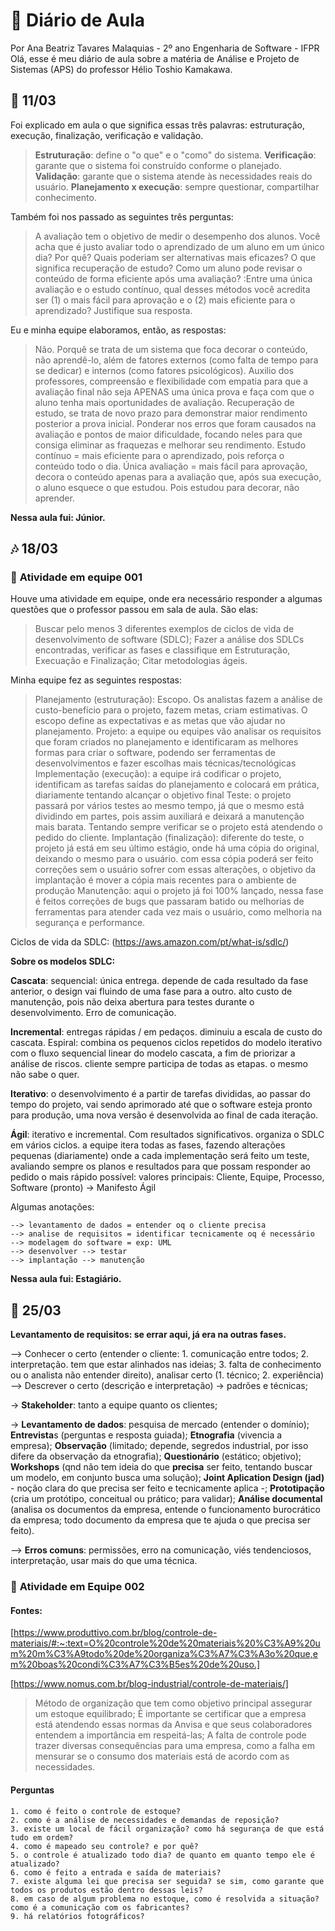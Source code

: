 # 📔 Diário de Aula
Por Ana Beatriz Tavares Malaquias - 2º ano Engenharia de Software - IFPR
Olá, esse é meu diário de aula sobre a matéria de Análise e Projeto de Sistemas (APS) do professor Hélio Toshio Kamakawa.

## 🎋 11/03
Foi explicado em aula o que significa essas três palavras: estruturação, execução, finalização, verificação e validação.

> **Estruturação**: define o "o que" e o "como" do sistema.
> **Verificação**: garante que o sistema foi construído conforme o planejado.
> **Validação**: garante que o sistema atende às necessidades reais do usuário.
> **Planejamento x execução**: sempre questionar, compartilhar conhecimento.

Também foi nos passado as seguintes três perguntas:

> A avaliação tem o objetivo de medir o desempenho dos alunos. Você acha que é justo avaliar todo o aprendizado de um aluno em um único dia? Por quê? Quais poderiam ser alternativas mais eficazes?
> O que significa recuperação de estudo? Como um aluno pode revisar o conteúdo de forma eficiente após uma avaliação?
:Entre uma única avaliação e o estudo contínuo, qual desses métodos você acredita ser (1) o mais fácil para aprovação e o (2) mais eficiente para o aprendizado? Justifique sua resposta.
> 
Eu e minha equipe elaboramos, então, as respostas:
> Não. Porquê se trata de um sistema que foca decorar o conteúdo, não aprendê-lo, além de fatores externos (como falta de tempo para se dedicar) e internos (como fatores psicológicos). Auxilio dos professores, compreensão e flexibilidade com empatia para que a avaliação final não seja APENAS uma única prova e faça com que o aluno tenha mais oportunidades de avaliação.
Recuperação de estudo, se trata de novo prazo para demonstrar maior rendimento posterior a prova inicial. Ponderar nos erros que foram causados na avaliação e pontos de maior dificuldade, focando neles para que consiga eliminar as fraquezas e melhorar seu rendimento.
> Estudo contínuo = mais eficiente para o aprendizado, pois reforça o conteúdo todo o dia. Única avaliação = mais fácil para aprovação, decora o conteúdo apenas para a avaliação que, após sua execução, o aluno esquece o que estudou. Pois estudou para decorar, não aprender.

**Nessa aula fui: Júnior.**

## 🎶 18/03

### 👥 **Atividade em equipe 001**

Houve uma atividade em equipe, onde era necessário responder a algumas questões que o professor passou em sala de aula. São elas:

> Buscar pelo menos 3 diferentes exemplos de ciclos de vida de desenvolvimento de software (SDLC);
> Fazer a análise dos SDLCs encontradas, verificar as fases e classifique em Estruturação, Execuação e Finalização;
> Citar metodologias ágeis.

Minha equipe fez as seguintes respostas:
> Planejamento (estruturação): Escopo. Os analistas fazem a análise de custo-benefício para o projeto, fazem metas, criam estimativas. O escopo define as expectativas e as metas que vão ajudar no planejamento.
> Projeto: a equipe ou equipes vão analisar os requisitos que foram criados no planejamento e identificaram as melhores formas para criar o software, podendo ser ferramentas de desenvolvimentos e fazer escolhas mais técnicas/tecnológicas
> Implementação (execução): a equipe irá codificar o projeto, identificam as tarefas saídas do planejamento e colocará em prática, diariamente tentando alcançar o objetivo final
> Teste: o projeto passará por vários testes ao mesmo tempo, já que o mesmo está dividindo em partes, pois assim auxiliará e deixará a manutenção mais barata. Tentando sempre verificar se o projeto está atendendo o pedido do cliente.
> Implantação (finalização): diferente do teste, o projeto já está em seu último estágio, onde há uma cópia do original, deixando o mesmo para o usuário. com essa cópia poderá ser feito correções sem o usuário sofrer com essas alterações, o objetivo da implantação é mover a cópia mais recentes para o ambiente de produção
> Manutenção: aqui o projeto já foi 100% lançado, nessa fase é feitos correções de bugs que passaram batido ou melhorias de ferramentas para atender cada vez mais o usuário, como melhoria na segurança e performance.

Ciclos de vida da SDLC: (https://aws.amazon.com/pt/what-is/sdlc/)

**Sobre os modelos SDLC:**

**Cascata**: sequencial: única entrega. depende de cada resultado da fase anterior, o design vai fluindo de uma fase para a outro. alto custo de manutenção, pois não deixa abertura para testes durante o desenvolvimento. Erro de comunicação.

**Incremental**: entregas rápidas / em pedaços. diminuiu a escala de custo do cascata.
Espiral: combina os pequenos ciclos repetidos do modelo iterativo com o fluxo sequencial linear do modelo cascata, a fim de priorizar a análise de riscos. cliente sempre participa de todas as etapas. o mesmo não sabe o quer.

**Iterativo**: o desenvolvimento é a partir de tarefas divididas, ao passar do tempo do projeto, vai sendo aprimorado até que o software esteja pronto para produção, uma nova versão é desenvolvida ao final de cada iteração.

**Ágil**: iterativo e incremental. Com resultados significativos. organiza o SDLC em vários ciclos. a equipe itera todas as fases, fazendo alterações pequenas (diariamente) onde a cada implementação será feito um teste, avaliando sempre os planos e resultados para que possam responder ao pedido o mais rápido possível: valores principais: Cliente, Equipe, Processo, Software (pronto) -> Manifesto Ágil

Algumas anotações:
```
--> levantamento de dados = entender oq o cliente precisa 
--> analise de requisitos = identificar tecnicamente oq é necessário 
--> modelagem do software = exp: UML 
--> desenvolver --> testar 
--> implantação --> manutenção
```

**Nessa aula fui: Estagiário.**

## 👾 25/03

**Levantamento de requisitos: se errar aqui, já era na outras fases.**

--> Conhecer o certo (entender o cliente: 1. comunicação entre todos;
    2. interpretação. tem que estar alinhados nas ideias;
    3. falta de conhecimento ou o analista não entender direito), analisar certo (1. técnico; 2. experiência)
--> Descrever o certo (descrição e interpretação) -> padrões e técnicas;

-> **Stakeholder**: tanto a equipe quanto os clientes;

-> **Levantamento de dados**: pesquisa de mercado (entender o domínio);
**Entrevista**s (perguntas e resposta guiada); **Etnografia** (vivencia a empresa); **Observação** (limitado;
depende, segredos industrial, por isso difere da observação
da etnografia); **Questionário** (estático; objetivo); **Workshops** (qnd não tem ideia do que **precisa** ser feito,
 tentando buscar um modelo, em conjunto busca uma solução); **Joint Aplication Design (jad)** - noção clara do que precisa ser feito e tecnicamente aplica -;
**Prototipação** (cria um protótipo, conceitual ou prático; para validar); **Análise documental** (analisa os documentos da empresa,
entende o funcionamento burocrático da empresa; todo documento da empresa que te ajuda o que precisa ser feito).

--> **Erros comuns**: permissões, erro na comunicação, viés tendenciosos, interpretação, usar mais do que uma técnica.


### 👥 **Atividade em Equipe 002**
#### Fontes:
[https://www.produttivo.com.br/blog/controle-de-materiais/#:~:text=O%20controle%20de%20materiais%20%C3%A9%20um%20m%C3%A9todo%20de%20organiza%C3%A7%C3%A3o%20que,em%20boas%20condi%C3%A7%C3%B5es%20de%20uso.]

[https://www.nomus.com.br/blog-industrial/controle-de-materiais/]

> Método de organização que tem como objetivo principal assegurar um estoque equilibrado;
>  É importante se certificar que a empresa está atendendo essas normas da Anvisa e que seus colaboradores entendem a importância em respeitá-las;
>  A falta de controle pode trazer diversas consequências para uma empresa, como a falha em mensurar se o consumo dos materiais está de acordo com as necessidades.

#### Perguntas
```
1. como é feito o controle de estoque?
2. como é a análise de necessidades e demandas de reposição?
3. existe um local de fácil organização? como há segurança de que está tudo em ordem?
4. como é mapeado seu controle? e por quê?
5. o controle é atualizado todo dia? de quanto em quanto tempo ele é atualizado?
6. como é feito a entrada e saída de materiais?
7. existe alguma lei que precisa ser seguida? se sim, como garante que todos os produtos estão dentro dessas leis?
8. em caso de algum problema no estoque, como é resolvida a situação? como é a comunicação com os fabricantes?
9. há relatórios fotográficos?
```
